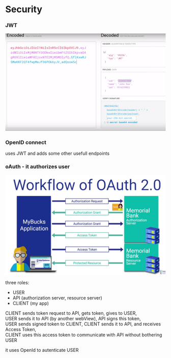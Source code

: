 # Security

### JWT

![header.payload.signature](../.gitbook/assets/image-1.png)

### OpenID connect

uses JWT and adds some other usefull endpoints

### oAuth - it authorizes user

![](../.gitbook/assets/image%20%2810%29.png)

three roles: 

* USER
* API \(authorization server, resource server\)
* CLIENT \(my app\)

CLIENT sends token request to API, gets token, gives to USER,   
USER sends it to API \(by another webView\), API signs this token,   
USER sends signed token to CLIENT, CLIENT sends it to API, and receives Access Token,   
CLIENT uses this access token to communicate with API without bothering USER

it uses OpenId to autenticate USER

